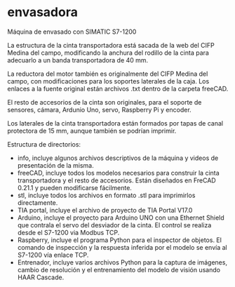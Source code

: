 # envasadora
Máquina de envasado con SIMATIC S7-1200

La estructura de la cinta transportadora está sacada de la web del CIFP Medina del campo, modificando la anchura del rodillo de la cinta para adecuarlo a un banda transportadora de 40 mm.

La reductora del motor también es originalmente del CIFP Medina del campo, con modificaciones para los soportes laterales de la caja. Los enlaces a la fuente original están archivos .txt dentro de la carpeta freeCAD.

El resto de accesorios de la cinta son originales, para el soporte de sensores, cámara, Ardunio Uno, servo, Raspberry Pi y encoder. 

Los laterales de la cinta transportadora están formados por tapas de canal protectora de 15 mm, aunque también se podrían imprimir. 

Estructura de directorios:

- info, incluye algunos archivos descriptivos de la máquina y videos de presentación de la misma.
- freeCAD, incluye todos los modelos necesarios para construir la cinta transportadora y el resto de accesorios.
    Están diseñados en FreCAD 0.21.1 y pueden modificarse fácilmente.
- stl, incluye todos los archivos en formato .stl para imprimirlos directamente.
- TIA portal, incluye el archivo de proyecto de TIA Portal V17.0
- Arduino, incluye el proyecto para Arduino UNO con una Ethernet Shield que contrala el servo del desviador de la cinta.
    El control se realiza desde el S7-1200 via Modbus TCP.
- Raspberry, incluye el programa Python para el inspector de objetos.
    El comando de inspección y la respuesta inferida por el modelo se envía al S7-1200 vía enlace TCP.
- Entrenador, incluye varios archivos Python para la captura de imágenes, cambio de resolución y el entrenamiento del 
    modelo de visión usando HAAR Cascade.


